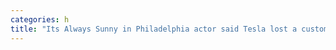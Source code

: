 ```yaml
---
categories: h
title: "Its Always Sunny in Philadelphia actor said Tesla lost a customer after his car was stuck in a parking garage for days when his key fob broke"
---
```

